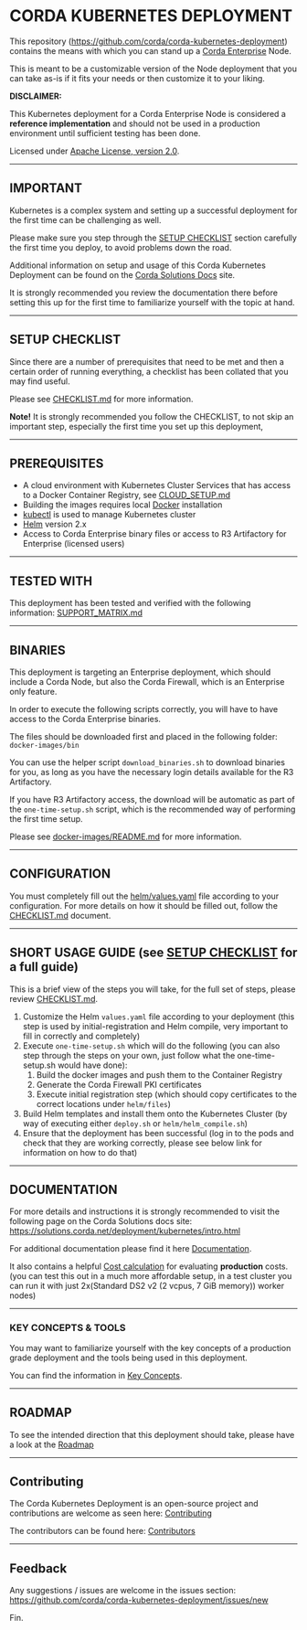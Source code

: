 # CORDA KUBERNETES DEPLOYMENT

This repository (<https://github.com/corda/corda-kubernetes-deployment>) contains the means with which you can stand up a [Corda Enterprise](https://www.r3.com/corda-platform/) Node.

This is meant to be a customizable version of the Node deployment that you can take as-is if it fits your needs or then customize it to your liking.

**DISCLAIMER:**

This Kubernetes deployment for a Corda Enterprise Node is considered a **reference implementation** and should not be used in a production environment until sufficient testing has been done.

Licensed under [Apache License, version 2.0](https://www.apache.org/licenses/LICENSE-2.0).

---

## IMPORTANT

Kubernetes is a complex system and setting up a successful deployment for the first time can be challenging as well.

Please make sure you step through the [SETUP CHECKLIST](#setup-checklist) section carefully the first time you deploy, to avoid problems down the road.

Additional information on setup and usage of this Corda Kubernetes Deployment can be found on the [Corda Solutions Docs](https://solutions.corda.net/deployment/kubernetes/intro.html) site.

It is strongly recommended you review the documentation there before setting this up for the first time to familiarize yourself with the topic at hand.

---

## SETUP CHECKLIST

Since there are a number of prerequisites that need to be met and then a certain order of running everything, a checklist has been collated that you may find useful.

Please see [CHECKLIST.md](CHECKLIST.md) for more information.

**Note!**
It is strongly recommended you follow the CHECKLIST, to not skip an important step, especially the first time you set up this deployment,

---

## PREREQUISITES

* A cloud environment with Kubernetes Cluster Services that has access to a Docker Container Registry, see [CLOUD_SETUP.md](CLOUD_SETUP.md)
* Building the images requires local [Docker](https://www.docker.com/) installation
* [kubectl](https://kubernetes.io/docs/tasks/tools/install-kubectl/) is used to manage Kubernetes cluster
* [Helm](https://helm.sh/) version 2.x
* Access to Corda Enterprise binary files or access to R3 Artifactory for Enterprise (licensed users)

---

## TESTED WITH

This deployment has been tested and verified with the following information: [SUPPORT_MATRIX.md](SUPPORT_MATRIX.md)

---

## BINARIES

This deployment is targeting an Enterprise deployment, which should include a Corda Node, but also the Corda Firewall, which is an Enterprise only feature.

In order to execute the following scripts correctly, you will have to have access to the Corda Enterprise binaries.

The files should be downloaded first and placed in the following folder: ``docker-images/bin``

You can use the helper script ``download_binaries.sh`` to download binaries for you, as long as you have the necessary login details available for the R3 Artifactory.

If you have R3 Artifactory access, the download will be automatic as part of the ``one-time-setup.sh`` script, which is the recommended way of performing the first time setup.

Please see [docker-images/README.md](docker-images/README.md) for more information.

---

## CONFIGURATION

You must completely fill out the [helm/values.yaml](helm/values.yaml) file according to your configuration.
For more details on how it should be filled out, follow the [CHECKLIST.md](CHECKLIST.md) document.

---

## SHORT USAGE GUIDE (see [SETUP CHECKLIST](#setup-checklist) for a full guide)

This is a brief view of the steps you will take, for the full set of steps, please review [CHECKLIST.md](CHECKLIST.md).

1. Customize the Helm ``values.yaml`` file according to your deployment (this step is used by initial-registration and Helm compile, very important to fill in correctly and completely)
2. Execute ``one-time-setup.sh`` which will do the following (you can also step through the steps on your own, just follow what the one-time-setup.sh would have done):
	1. Build the docker images and push them to the Container Registry
	2. Generate the Corda Firewall PKI certificates
	3. Execute initial registration step (which should copy certificates to the correct locations under ``helm/files``)
3. Build Helm templates and install them onto the Kubernetes Cluster (by way of executing either ``deploy.sh`` or ``helm/helm_compile.sh``)
4. Ensure that the deployment has been successful (log in to the pods and check that they are working correctly, please see below link for information on how to do that)

---

## DOCUMENTATION

For more details and instructions it is strongly recommended to visit the following page on the Corda Solutions docs site: 
<https://solutions.corda.net/deployment/kubernetes/intro.html>

For additional documentation please find it here [Documentation](DOCUMENTATION.md).

It also contains a helpful [Cost calculation](COST_CALCULATION.md) for evaluating **production** costs.
(you can test this out in a much more affordable setup, in a test cluster you can run it with just 2x(Standard DS2 v2 (2 vcpus, 7 GiB memory)) worker nodes)

---

### KEY CONCEPTS & TOOLS

You may want to familiarize yourself with the key concepts of a production grade deployment and the tools being used in this deployment.

You can find the information in [Key Concepts](KEY_CONCEPTS.md).

---

## ROADMAP

To see the intended direction that this deployment should take, please have a look at the [Roadmap](ROADMAP.md)

---

## Contributing

The Corda Kubernetes Deployment is an open-source project and contributions are welcome as seen here: [Contributing](CONTRIBUTING.md)

The contributors can be found here: [Contributors](CONTRIBUTORS.md)

---

## Feedback

Any suggestions / issues are welcome in the issues section: <https://github.com/corda/corda-kubernetes-deployment/issues/new>

Fin.
